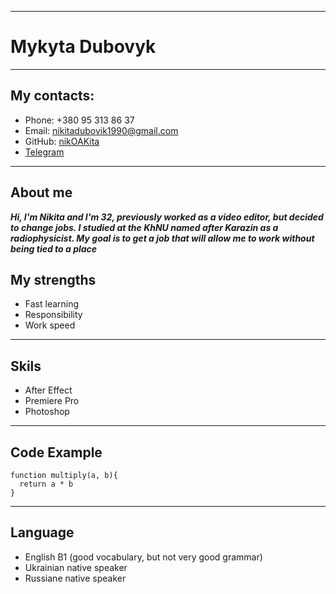 
---
# Mykyta Dubovyk

---
## My contacts:

* Phone: +380 95 313 86 37
* Email: nikitadubovik1990@gmail.com
* GitHub: [nikOAKita](https://github.com/NikitaDubovyk)  
* [Telegram](@NikitaOak)
---
## About me
___Hi, I'm Nikita and I'm 32, previously worked as a video editor, but decided to change jobs. I studied at the KhNU named after Karazin as a radiophysicist. My goal is to get a job that will allow me to work without being tied to a place___
## My strengths
* Fast learning
* Responsibility
* Work speed

---
## Skils
* After Effect
* Premiere Pro
* Photoshop
---
## Code Example
```
function multiply(a, b){
  return a * b
}
```
---

## Language
* English B1 (good vocabulary, but not very good grammar)
* Ukrainian native speaker
* Russiane native speaker
